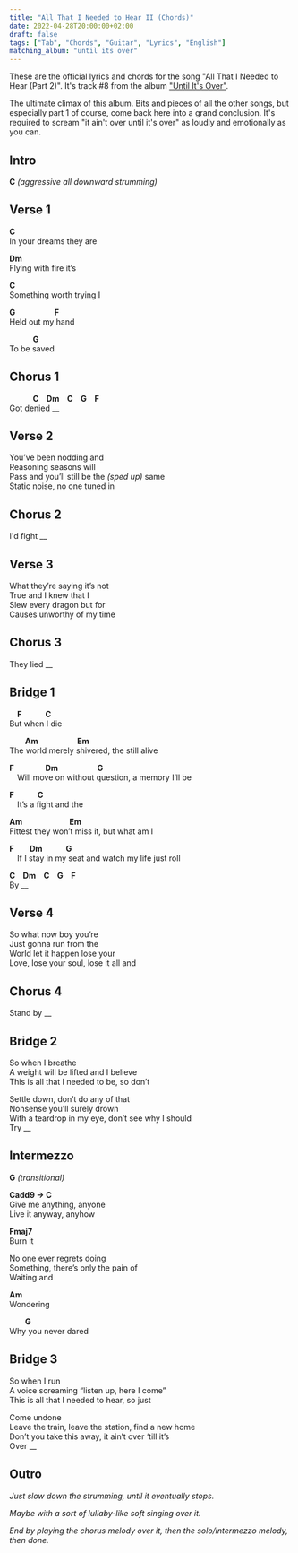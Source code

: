 ```yaml
---
title: "All That I Needed to Hear II (Chords)"
date: 2022-04-28T20:00:00+02:00
draft: false
tags: ["Tab", "Chords", "Guitar", "Lyrics", "English"]
matching_album: "until its over"
---
```


These are the official lyrics and chords for the song "All That I Needed to Hear (Part 2)". It's track #8 from the album ["Until It's Over"](/albums/until-its-over).

The ultimate climax of this album. Bits and pieces of all the other songs, but especially part 1 of course, come back here into a grand conclusion. It's required to scream "it ain't over until it's over" as loudly and emotionally as you can.

## Intro
**C** _(aggressive all downward strumming)_

## Verse 1
**C**  
In your dreams they are

**Dm**  
Flying with fire it’s 

**C**  
Something worth trying I

**G**&emsp;&emsp;&emsp;&emsp;&emsp;**F**  
Held out my hand

&emsp;&emsp;&emsp;**G**  
To be saved

## Chorus 1
&emsp;&emsp;&emsp;**C**&emsp;**Dm**&emsp;**C**&emsp;**G**&emsp;**F**  
Got denied __

## Verse 2
You’ve been nodding and  
Reasoning seasons will  
Pass and you’ll still be the _(sped up)_ same  
Static noise, no one tuned in

## Chorus 2
I'd fight __

## Verse 3
What they’re saying it’s not  
True and I knew that I  
Slew every dragon but for  
Causes unworthy of my time  

## Chorus 3
They lied __

## Bridge 1
&emsp;**F**&emsp;&emsp;&emsp;**C**  
But when I die

&emsp;&emsp;**Am**&emsp;&emsp;&emsp;&emsp;&emsp;**Em**  
The world merely shivered, the still alive

**F**&emsp;&emsp;&emsp;&emsp;**Dm**&emsp;&emsp;&emsp;&emsp;&emsp;**G**  
&emsp;Will move on without question, a memory I’ll be

**F**&emsp;&emsp;&emsp;**C**  
&emsp;It’s a fight and the

**Am**&emsp;&emsp;&emsp;&emsp;&emsp;&emsp;**Em**  
Fittest they won’t miss it, but what am I

**F**&emsp;&emsp;**Dm**&emsp;&emsp;&emsp;**G**  
&emsp;If I stay in my seat and watch my life just roll

**C**&emsp;**Dm**&emsp;**C**&emsp;**G**&emsp;**F**  
By __ 

## Verse 4
So what now boy you’re  
Just gonna run from the  
World let it happen lose your  
Love, lose your soul, lose it all and

## Chorus 4
Stand by __

## Bridge 2
So when I breathe  
A weight will be lifted and I believe  
This is all that I needed to be, so don’t  

Settle down, don’t do any of that  
Nonsense you’ll surely drown  
With a teardrop in my eye, don’t see why I should  
Try __

## Intermezzo
**G** _(transitional)_

**Cadd9 -> C**  
Give me anything, anyone  
Live it anyway, anyhow

**Fmaj7**  
Burn it

No one ever regrets doing  
Something, there’s only the pain of  
Waiting and

**Am**  
Wondering

&emsp;&emsp;**G**  
Why you never dared

## Bridge 3
So when I run  
A voice screaming “listen up, here I come”  
This is all that I needed to hear, so just  

Come undone  
Leave the train, leave the station, find a new home  
Don’t you take this away, it ain’t over ‘till it’s  
Over __

## Outro
_Just slow down the strumming, until it eventually stops._

_Maybe with a sort of lullaby-like soft singing over it._

_End by playing the chorus melody over it, then the solo/intermezzo melody, then done._